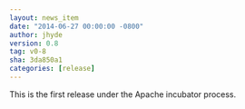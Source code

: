 ```yaml
---
layout: news_item
date: "2014-06-27 00:00:00 -0800"
author: jhyde
version: 0.8
tag: v0-8
sha: 3da850a1
categories: [release]
---
```


This is the first release under the Apache incubator process.

